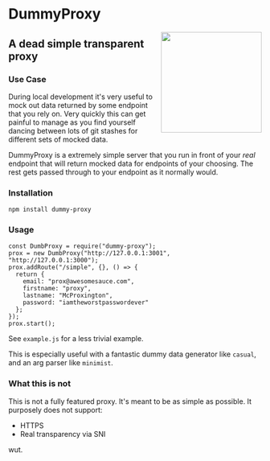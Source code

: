 # DummyProxy
<img align="right" width="200" src="https://i.imgur.com/DPrpogq.png">

## A dead simple transparent proxy

### Use Case

During local development it's very useful to mock out data returned by some endpoint that you rely on. Very quickly this can get painful to manage as you find yourself dancing between lots of git stashes for different sets of mocked data.

DummyProxy is a extremely simple server that you run in front of your *real* endpoint that will return mocked data for endpoints of your choosing. The rest gets passed through to your endpoint as it normally would.

### Installation

`npm install dummy-proxy`

### Usage

```
const DumbProxy = require("dummy-proxy");
prox = new DumbProxy("http://127.0.0.1:3001", "http://127.0.0.1:3000");
prox.addRoute("/simple", {}, () => {
  return {
    email: "prox@awesomesauce.com",
    firstname: "proxy",
    lastname: "McProxington",
    password: "iamtheworstpasswordever"
  };
});
prox.start();
```

See `example.js` for a less trivial example.

This is especially useful with a fantastic dummy data generator like `casual`, and an arg parser like `minimist`.

### What this is not

This is not a fully featured proxy. It's meant to be as simple as possible.
It purposely does not support:
- HTTPS
- Real transparency via SNI

wut.
